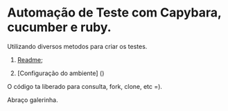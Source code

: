 # Automação de Teste com Capybara, cucumber e ruby.

Utilizando diversos metodos para criar os testes.

1. [Readme](https://github.com/BorelQA/BorelQA/blob/master/README.md);

2. [Configuração do ambiente] () 

O código ta liberado para consulta, fork, clone, etc =).

Abraço galerinha.
 <!-- Teste. -->
